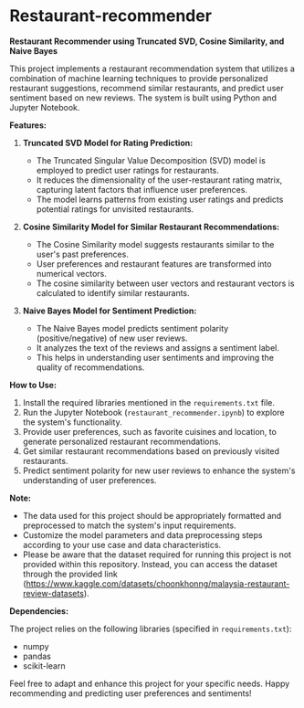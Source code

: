 # Restaurant-recommender

**Restaurant Recommender using Truncated SVD, Cosine Similarity, and Naive Bayes**

This project implements a restaurant recommendation system that utilizes a combination of machine learning techniques to provide personalized restaurant suggestions, recommend similar restaurants, and predict user sentiment based on new reviews. The system is built using Python and Jupyter Notebook.

**Features:**

1. **Truncated SVD Model for Rating Prediction:**
   - The Truncated Singular Value Decomposition (SVD) model is employed to predict user ratings for restaurants.
   - It reduces the dimensionality of the user-restaurant rating matrix, capturing latent factors that influence user preferences.
   - The model learns patterns from existing user ratings and predicts potential ratings for unvisited restaurants.

2. **Cosine Similarity Model for Similar Restaurant Recommendations:**
   - The Cosine Similarity model suggests restaurants similar to the user's past preferences.
   - User preferences and restaurant features are transformed into numerical vectors.
   - The cosine similarity between user vectors and restaurant vectors is calculated to identify similar restaurants.

3. **Naive Bayes Model for Sentiment Prediction:**
   - The Naive Bayes model predicts sentiment polarity (positive/negative) of new user reviews.
   - It analyzes the text of the reviews and assigns a sentiment label.
   - This helps in understanding user sentiments and improving the quality of recommendations.

**How to Use:**

1. Install the required libraries mentioned in the `requirements.txt` file.
2. Run the Jupyter Notebook (`restaurant_recommender.ipynb`) to explore the system's functionality.
3. Provide user preferences, such as favorite cuisines and location, to generate personalized restaurant recommendations.
4. Get similar restaurant recommendations based on previously visited restaurants.
5. Predict sentiment polarity for new user reviews to enhance the system's understanding of user preferences.

**Note:**
- The data used for this project should be appropriately formatted and preprocessed to match the system's input requirements.
- Customize the model parameters and data preprocessing steps according to your use case and data characteristics.
- Please be aware that the dataset required for running this project is not provided within this repository. Instead, you can access the dataset through the provided link (https://www.kaggle.com/datasets/choonkhonng/malaysia-restaurant-review-datasets).

**Dependencies:**

The project relies on the following libraries (specified in `requirements.txt`):
- numpy
- pandas
- scikit-learn

Feel free to adapt and enhance this project for your specific needs. Happy recommending and predicting user preferences and sentiments!
